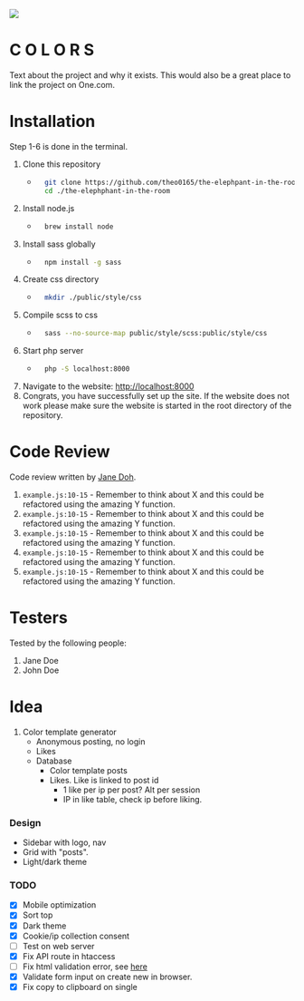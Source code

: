 ![](https://i.giphy.com/media/3o7aD56B2QS5MyTGfe/giphy.webp)

# C O L O R S

Text about the project and why it exists. This would also be a great place to link the project on One.com.

# Installation

Step 1-6 is done in the terminal.

1. Clone this repository
    - ```bash
        git clone https://github.com/theo0165/the-elephpant-in-the-room
        cd ./the-elephphant-in-the-room
      ```
2. Install node.js
    - ```bash
        brew install node
      ```
3. Install sass globally
    - ```bash
        npm install -g sass
      ```
4. Create css directory
    - ```bash
        mkdir ./public/style/css
      ```
5. Compile scss to css
    - ```bash
        sass --no-source-map public/style/scss:public/style/css
      ```
6. Start php server
    - ```bash
        php -S localhost:8000
      ```
7. Navigate to the website: [http://localhost:8000](http://localhost:8000)
8. Congrats, you have successfully set up the site. If the website does not work please make sure the website is started in the root directory of the repository.

# Code Review

Code review written by [Jane Doh](https://github.com/username).

1. `example.js:10-15` - Remember to think about X and this could be refactored using the amazing Y function.
2. `example.js:10-15` - Remember to think about X and this could be refactored using the amazing Y function.
3. `example.js:10-15` - Remember to think about X and this could be refactored using the amazing Y function.
4. `example.js:10-15` - Remember to think about X and this could be refactored using the amazing Y function.
5. `example.js:10-15` - Remember to think about X and this could be refactored using the amazing Y function.

# Testers

Tested by the following people:

1. Jane Doe
2. John Doe

# Idea

1. Color template generator
    - Anonymous posting, no login
    - Likes
    - Database
        - Color template posts
        - Likes. Like is linked to post id
            - 1 like per ip per post? Alt per session
            - IP in like table, check ip before liking.

### Design

-   Sidebar with logo, nav
-   Grid with "posts".
-   Light/dark theme

### TODO

-   [x] Mobile optimization
-   [x] Sort top
-   [x] Dark theme
-   [x] Cookie/ip collection consent
-   [ ] Test on web server
-   [x] Fix API route in htaccess
-   [ ] Fix html validation error, see [here](https://validator.w3.org/nu/?showsource=yes&showoutline=yes&showimagereport=yes&checkerrorpages=yes&useragent=Validator.nu%2FLV+http%3A%2F%2Fvalidator.w3.org%2Fservices&acceptlanguage=&doc=https%3A%2F%2Ftheosandell.com%2Fcolors%2F)
-   [x] Validate form input on create new in browser.
-   [x] Fix copy to clipboard on single
